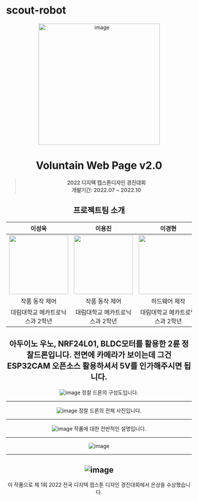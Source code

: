 # scout-robot
<div align="center">
<img width="329" alt="image" src="https://github.com/lee-seong-wook/Scout-robot/assets/130055880/b68b02d7-d178-4002-bdfd-8e31bb057739">

  # Voluntain Web Page v2.0
> **2022 디지텍 캡스톤디자인 경진대회** <br/> **개발기간: 2022.07 ~ 2022.10**

## 프로젝트팀 소개

|      이성욱       |          이용진         |       이경현         |                                                                                                               
| :------------------------------------------------------------------------------: | :---------------------------------------------------------------------------------------------------------------------------------------------------: | :---------------------------------------------------------------------------------------------------------------------------------------------------------------------------------------------------: | 
|   <img width="160px" src="https://github.com/lee-seong-wook/Scout-robot/assets/130055880/7ae2e5fc-7500-48b0-97be-c1608f7e8ce4" />    |                      <img width="160px" src="https://github.com/lee-seong-wook/Scout-robot/assets/130055880/4c32d976-9147-466d-9799-5c14cd2903be" />    |                   <img width="160px" src= "https://github.com/lee-seong-wook/Scout-robot/assets/130055880/e22a55b8-2aeb-4d5c-a9b9-73a9e3b08f25"/>   |
|  작품 동작 제어    |   작품 동작 제어  | 하드웨어 제작  |
| 대림대학교 메카트로닉스과 2학년 | 대림대학교 메카트로닉스과 2학년 | 대림대학교 메카트로닉스과 2학년 |


아두이노 우노, NRF24L01, BLDC모터를 활용한 2륜 정찰드론입니다.
전면에 카메라가 보이는데 그건 ESP32CAM 오픈소스 활용하셔서 5V를 인가해주시면 됩니다.
--------------------------------------------------------------------------------------------------------------------------------------------------------------------
![image](https://github.com/lee-seong-wook/RCDRON/assets/130055880/3310ffb0-054b-402b-a69f-f347e549025f)
정찰 드론의 구성도입니다.

--------------------------------------------------------------------------------------------------------------------------------------------------------------------




![image](https://github.com/lee-seong-wook/RCDRON/assets/130055880/8121e0d7-88e0-4139-a412-5459c465ba40)
정찰 드론의 전체 사진입니다.


--------------------------------------------------------------------------------------------------------------------------------------------------------------------




![image](https://github.com/lee-seong-wook/RCDRON/assets/130055880/3a8c3af4-3ae0-4a03-9f23-3bf9e3c38968)
작품에 대한 전반적인 설명입니다.


--------------------------------------------------------------------------------------------------------------------------------------------------------------------



![image](https://github.com/lee-seong-wook/RCDRON/assets/130055880/0967211f-8fb1-43c3-9ff7-0f1b2e8b0695)


--------------------------------------------------------------------------------------------------------------------------------------------------------------------



![image](https://github.com/lee-seong-wook/RCDRON/assets/130055880/a4b32d67-bca0-4186-89fa-79431bae1229)
--------------------------------------------------------------------------------------------------------------------------------------------------------------------
이 작품으로 제 1회 2022 전국 디지텍 캡스톤 디자인 경진대회에서 은상을 수상했습니다.




